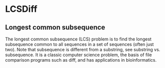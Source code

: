 LCSDiff
=======

Longest common subsequence
-------
The longest common subsequence (LCS) problem is to find the longest subsequence common to all sequences in a set of sequences (often just two). Note that subsequence is different from a substring, see substring vs. subsequence. It is a classic computer science problem, the basis of file comparison programs such as diff, and has applications in bioinformatics.
